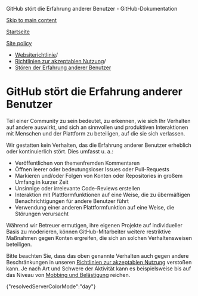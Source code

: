 GitHub stört die Erfahrung anderer Benutzer - GitHub-Dokumentation

[Skip to main content](#main-content)

[Startseite](/de)

[Site policy](/de/site-policy)

* [Websiterichtlinie](/de/site-policy)/
* [Richtlinien zur akzeptablen Nutzung](/de/site-policy/acceptable-use-policies)/
* [Stören der Erfahrung anderer Benutzer](/de/site-policy/acceptable-use-policies/github-disrupting-the-experience-of-other-users)

GitHub stört die Erfahrung anderer Benutzer
==========

Teil einer Community zu sein bedeutet, zu erkennen, wie sich Ihr Verhalten auf andere auswirkt, und sich an sinnvollen und produktiven Interaktionen mit Menschen und der Plattform zu beteiligen, auf die sie sich verlassen.

Wir gestatten kein Verhalten, das die Erfahrung anderer Benutzer erheblich oder kontinuierlich stört. Dies umfasst u. a.:

* Veröffentlichen von themenfremden Kommentaren
* Öffnen leerer oder bedeutungsloser Issues oder Pull-Requests
* Markieren und/oder Folgen von Konten oder Repositories in großem Umfang in kurzer Zeit
* Unsinnige oder irrelevante Code-Reviews erstellen
* Interaktion mit Plattformfunktionen auf eine Weise, die zu übermäßigen Benachrichtigungen für andere Benutzer führt
* Verwendung einer anderen Plattformfunktion auf eine Weise, die Störungen verursacht

Während wir Betreuer ermutigen, ihre eigenen Projekte auf individueller Basis zu moderieren, können GitHub-Mitarbeiter weitere restriktive Maßnahmen gegen Konten ergreifen, die sich an solchen Verhaltensweisen beteiligen.

Bitte beachten Sie, dass das oben genannte Verhalten auch gegen andere Beschränkungen in unseren [Richtlinien zur akzeptablen Nutzung](/de/site-policy/acceptable-use-policies/github-acceptable-use-policies) verstoßen kann. Je nach Art und Schwere der Aktivität kann es beispielsweise bis auf das Niveau von [Mobbing und Belästigung](/de/site-policy/acceptable-use-policies/github-bullying-and-harassment) reichen.

{"resolvedServerColorMode":"day"}
